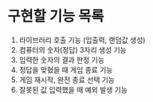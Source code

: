 # 구현할 기능 목록

1. 라이브러리 호출 기능 (입출력, 랜덤값 생성)
2. 컴퓨터의 숫자(정답) 3자리 생성 기능
3. 입력한 숫자의 결과 판정 기능
4. 정답을 맞혔을 때 게임 종료 기능
5. 게임 재시작, 완전 종료 선택 기능
6. 잘못된 값 입력했을 때 예외 발생 기능
